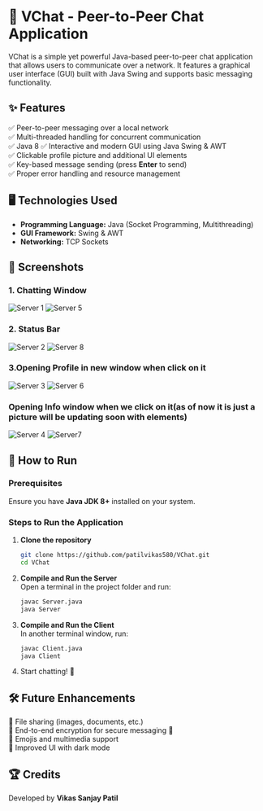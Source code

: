 # 📡 VChat - Peer-to-Peer Chat Application  

VChat is a simple yet powerful Java-based peer-to-peer chat application that allows users to communicate over a network. It features a graphical user interface (GUI) built with Java Swing and supports basic messaging functionality.

## ✨ Features  
✅ Peer-to-peer messaging over a local network  
✅ Multi-threaded handling for concurrent communication  
✅ Java 8
✅ Interactive and modern GUI using Java Swing & AWT  
✅ Clickable profile picture and additional UI elements  
✅ Key-based message sending (press **Enter** to send)  
✅ Proper error handling and resource management  

## 🖥️ Technologies Used  
- **Programming Language:** Java (Socket Programming, Multithreading)  
- **GUI Framework:** Swing & AWT  
- **Networking:** TCP Sockets  

## 📸 Screenshots  
### 1. Chatting Window 
![Server 1](https://github.com/patilvikas580/V-chat-peer-to-peer-chatting-application-using-Java/assets/84447249/24825a7e-5478-42c5-994a-d83060655854)
![Server 5](https://github.com/patilvikas580/V-chat-peer-to-peer-chatting-application-using-Java/assets/84447249/42d5b9ba-ca35-4be1-ae5a-0778287048d8)
### 2. Status Bar
![Server 2](https://github.com/patilvikas580/V-chat-peer-to-peer-chatting-application-using-Java/assets/84447249/37a622e7-a50c-4872-aec1-edb2a1fbc7fe)
![Server 8](https://github.com/patilvikas580/V-chat-peer-to-peer-chatting-application-using-Java/assets/84447249/f04d226a-e7f1-4221-9cc0-bcce0d771902)
### 3.Opening Profile in new window when click on it
![Server 3](https://github.com/patilvikas580/V-chat-peer-to-peer-chatting-application-using-Java/assets/84447249/9a433ab0-ce58-4182-be82-e5b8f3ba8306)
![Server 6](https://github.com/patilvikas580/V-chat-peer-to-peer-chatting-application-using-Java/assets/84447249/a2024bc2-375a-47e7-b6f7-45a697081fe8)
### Opening Info window when we click on it(as of now it is just a picture will be updating soon with elements)
![Server 4](https://github.com/patilvikas580/V-chat-peer-to-peer-chatting-application-using-Java/assets/84447249/5fec6bac-bb03-46c9-aa9c-c9103d1b8a6d)
![Server7](https://github.com/patilvikas580/V-chat-peer-to-peer-chatting-application-using-Java/assets/84447249/2270c201-f91d-4e55-9b98-c3ad1952a45b)


## 🚀 How to Run  

### Prerequisites  
Ensure you have **Java JDK 8+** installed on your system.  

### Steps to Run the Application  

1. **Clone the repository**  
   ```bash
   git clone https://github.com/patilvikas580/VChat.git
   cd VChat
   ```
2. **Compile and Run the Server**  
   Open a terminal in the project folder and run:  
   ```bash
   javac Server.java
   java Server
   ```
3. **Compile and Run the Client**  
   In another terminal window, run:  
   ```bash
   javac Client.java
   java Client
   ```
4. Start chatting! 🎉  

## 🛠️ Future Enhancements  
🔹 File sharing (images, documents, etc.)  
🔹 End-to-end encryption for secure messaging 🔐  
🔹 Emojis and multimedia support  
🔹 Improved UI with dark mode  

## 🏆 Credits  
Developed by **Vikas Sanjay Patil**  







